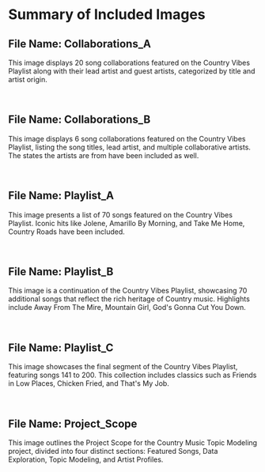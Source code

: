 # Summary of Included Images

## File Name: Collaborations_A
This image displays 20 song collaborations featured on the Country Vibes Playlist along with their lead artist and guest artists, categorized by title and artist origin.

<br>

## File Name: Collaborations_B
This image displays 6 song collaborations featured on the Country Vibes Playlist, listing the song titles, lead artist, and multiple collaborative artists. The states the artists are from have been included as well.

<br>

## File Name: Playlist_A
This image presents a list of 70 songs featured on the Country Vibes Playlist. Iconic hits like Jolene, Amarillo By Morning, and Take Me Home, Country Roads have been included.

<br>

## File Name: Playlist_B
This image is a continuation of the Country Vibes Playlist, showcasing 70 additional songs that reflect the rich heritage of Country music. Highlights include Away From The Mire, Mountain Girl, God's Gonna Cut You Down.

<br>

## File Name: Playlist_C
This image showcases the final segment of the Country Vibes Playlist, featuring songs 141 to 200. This collection includes classics such as Friends in Low Places, Chicken Fried, and That's My Job.

<br>

## File Name: Project_Scope
This image outlines the Project Scope for the Country Music Topic Modeling project, divided into four distinct sections: Featured Songs, Data Exploration, Topic Modeling, and Artist Profiles.
